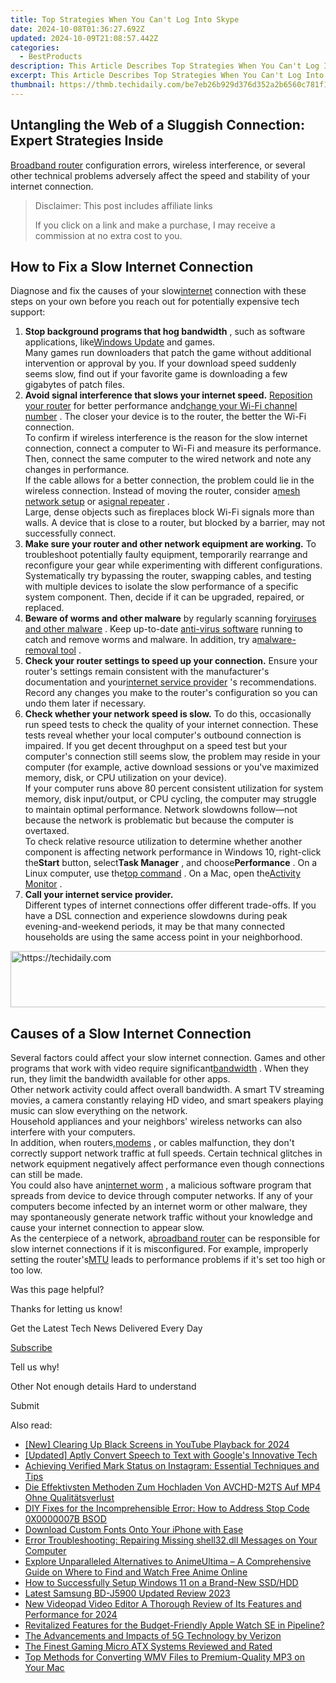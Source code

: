 ```yaml
---
title: Top Strategies When You Can't Log Into Skype
date: 2024-10-08T01:36:27.692Z
updated: 2024-10-09T21:08:57.442Z
categories:
  - BestProducts
description: This Article Describes Top Strategies When You Can't Log Into Skype
excerpt: This Article Describes Top Strategies When You Can't Log Into Skype
thumbnail: https://thmb.techidaily.com/be7eb26b929d376d352a2b6560c781f129b853a9868bdf923c96ee4b76c8aaef.jpg
---
```


## Untangling the Web of a Sluggish Connection: Expert Strategies Inside
[Broadband router](https://www.lifewire.com/what-is-a-router-2618162) configuration errors, wireless interference, or several other technical problems adversely affect the speed and stability of your internet connection.

>  Disclaimer: This post includes affiliate links
>
>  If you click on a link and make a purchase, I may receive a commission at no extra cost to you.
>

## How to Fix a Slow Internet Connection

 Diagnose and fix the causes of your slow[internet](https://www.lifewire.com/difference-between-the-internet-and-the-web-2483335) connection with these steps on your own before you reach out for potentially expensive tech support:

1. **Stop background programs that hog bandwidth** , such as software applications, like[Windows Update](https://www.lifewire.com/what-is-windows-update-2624597) and games.  
 Many games run downloaders that patch the game without additional intervention or approval by you. If your download speed suddenly seems slow, find out if your favorite game is downloading a few gigabytes of patch files.
2. **Avoid signal interference that slows your internet speed.** [Reposition your router](https://www.lifewire.com/best-place-for-wireless-router-816570) for better performance and[change your Wi-Fi channel number](https://www.lifewire.com/wifi-channel-number-change-to-avoid-interference-818208) . The closer your device is to the router, the better the Wi-Fi connection.  
 To confirm if wireless interference is the reason for the slow internet connection, connect a computer to Wi-Fi and measure its performance. Then, connect the same computer to the wired network and note any changes in performance.  
 If the cable allows for a better connection, the problem could lie in the wireless connection. Instead of moving the router, consider a[mesh network setup](https://www.lifewire.com/what-is-a-mesh-network-4842178) or a[signal repeater](https://www.lifewire.com/mesh-network-vs-range-extender-4148022) .  
 Large, dense objects such as fireplaces block Wi-Fi signals more than walls. A device that is close to a router, but blocked by a barrier, may not successfully connect.
3. **Make sure your router and other network equipment are working.** To troubleshoot potentially faulty equipment, temporarily rearrange and reconfigure your gear while experimenting with different configurations.  
 Systematically try bypassing the router, swapping cables, and testing with multiple devices to isolate the slow performance of a specific system component. Then, decide if it can be upgraded, repaired, or replaced.
4. **Beware of worms and other malware** by regularly scanning for[viruses and other malware](https://www.lifewire.com/properly-scan-your-computer-for-viruses-and-other-malware-2624526) . Keep up-to-date [anti-virus software](https://www.lifewire.com/best-free-antivirus-software-4151895) running to catch and remove worms and malware. In addition, try a[malware-removal tool](https://www.lifewire.com/best-free-malware-removal-tools-4771073) .
5. **Check your router settings to speed up your connection.** Ensure your router's settings remain consistent with the manufacturer's documentation and your[internet service provider](https://www.lifewire.com/internet-service-provider-isp-2625924) 's recommendations.  
 Record any changes you make to the router's configuration so you can undo them later if necessary.
6. **Check whether your network speed is slow.** To do this, occasionally run speed tests to check the quality of your internet connection. These tests reveal whether your local computer's outbound connection is impaired. If you get decent throughput on a speed test but your computer's connection still seems slow, the problem may reside in your computer (for example, active download sessions or you've maximized memory, disk, or CPU utilization on your device).  
 If your computer runs above 80 percent consistent utilization for system memory, disk input/output, or CPU cycling, the computer may struggle to maintain optimal performance. Network slowdowns follow—not because the network is problematic but because the computer is overtaxed.  
 To check relative resource utilization to determine whether another component is affecting network performance in Windows 10, right-click the**Start** button, select**Task Manager** , and choose**Performance** . On a Linux computer, use the[top command](https://www.lifewire.com/what-is-a-command-2625828) . On a Mac, open the[Activity Monitor](https://www.lifewire.com/use-activity-monitor-to-track-mac-memory-usage-2260880) .
7. **Call your internet service provider.**  
 Different types of internet connections offer different trade-offs. If you have a DSL connection and experience slowdowns during peak evening-and-weekend periods, it may be that many connected households are using the same access point in your neighborhood.  

<!-- affiliate ads begin -->
<a href="https://appsumo.8odi.net/c/5597632/2037319/7443" target="_top" id="2037319">
  <img src="//a.impactradius-go.com/display-ad/7443-2037319" border="0" alt="https://techidaily.com" width="728" height="90"/>
</a>
<img height="0" width="0" src="https://appsumo.8odi.net/i/5597632/2037319/7443" style="position:absolute;visibility:hidden;" border="0" />
<!-- affiliate ads end -->

## Causes of a Slow Internet Connection

 Several factors could affect your slow internet connection. Games and other programs that work with video require significant[bandwidth](https://www.lifewire.com/what-is-bandwidth-2625809) . When they run, they limit the bandwidth available for other apps.  
 Other network activity could affect overall bandwidth. A smart TV streaming movies, a camera constantly relaying HD video, and smart speakers playing music can slow everything on the network.  
 Household appliances and your neighbors' wireless networks can also interfere with your computers.  
 In addition, when routers,[modems](https://www.lifewire.com/what-is-a-modem-817861) , or cables malfunction, they don't correctly support network traffic at full speeds. Certain technical glitches in network equipment negatively affect performance even though connections can still be made.  
 You could also have an[internet worm](https://www.lifewire.com/brief-history-of-malware-153616) , a malicious software program that spreads from device to device through computer networks. If any of your computers become infected by an internet worm or other malware, they may spontaneously generate network traffic without your knowledge and cause your internet connection to appear slow.  
 As the centerpiece of a network, a[broadband router](https://www.lifewire.com/what-is-a-broadband-router-816301) can be responsible for slow internet connections if it is misconfigured. For example, improperly setting the router's[MTU](https://www.lifewire.com/definition-of-mtu-817948) leads to performance problems if it's set too high or too low.

Was this page helpful?

Thanks for letting us know!

 Get the Latest Tech News Delivered Every Day

[Subscribe](https://www.lifewire.com/#)

Tell us why!

 Other  Not enough details  Hard to understand

 Submit

<ins class="adsbygoogle"
     style="display:block"
     data-ad-format="autorelaxed"
     data-ad-client="ca-pub-7571918770474297"
     data-ad-slot="1223367746"></ins>

<ins class="adsbygoogle"
     style="display:block"
     data-ad-client="ca-pub-7571918770474297"
     data-ad-slot="8358498916"
     data-ad-format="auto"
     data-full-width-responsive="true"></ins>

<span class="atpl-alsoreadstyle">Also read:</span>
<div><ul>
<li><a href="https://facebook-record-videos.techidaily.com/new-clearing-up-black-screens-in-youtube-playback-for-2024/"><u>[New] Clearing Up Black Screens in YouTube Playback for 2024</u></a></li>
<li><a href="https://screen-video-capture.techidaily.com/updated-aptly-convert-speech-to-text-with-googles-innovative-tech/"><u>[Updated] Aptly Convert Speech to Text with Google's Innovative Tech</u></a></li>
<li><a href="https://techtrends.techidaily.com/achieving-verified-mark-status-on-instagram-essential-techniques-and-tips/"><u>Achieving Verified Mark Status on Instagram: Essential Techniques and Tips</u></a></li>
<li><a href="https://solve-news.techidaily.com/die-effektivsten-methoden-zum-hochladen-von-avchd-m2ts-auf-mp4-ohne-qualitatsverlust/"><u>Die Effektivsten Methoden Zum Hochladen Von AVCHD-M2TS Auf MP4 Ohne Qualitätsverlust</u></a></li>
<li><a href="https://techtrends.techidaily.com/diy-fixes-for-the-incomprehensible-error-how-to-address-stop-code-0x0000007b-bsod/"><u>DIY Fixes for the Incomprehensible Error: How to Address Stop Code 0X0000007B BSOD</u></a></li>
<li><a href="https://techtrends.techidaily.com/download-custom-fonts-onto-your-iphone-with-ease/"><u>Download Custom Fonts Onto Your iPhone with Ease</u></a></li>
<li><a href="https://techtrends.techidaily.com/error-troubleshooting-repairing-missing-shell32dll-messages-on-your-computer/"><u>Error Troubleshooting: Repairing Missing shell32.dll Messages on Your Computer</u></a></li>
<li><a href="https://some-approaches.techidaily.com/explore-unparalleled-alternatives-to-animeultima-a-comprehensive-guide-on-where-to-find-and-watch-free-anime-online/"><u>Explore Unparalleled Alternatives to AnimeUltima – A Comprehensive Guide on Where to Find and Watch Free Anime Online</u></a></li>
<li><a href="https://techtrends.techidaily.com/how-to-successfully-setup-windows-11-on-a-brand-new-ssdhdd/"><u>How to Successfully Setup Windows 11 on a Brand-New SSD/HDD</u></a></li>
<li><a href="https://extra-resources.techidaily.com/latest-samsung-bd-j5900-updated-review-2023/"><u>Latest Samsung BD-J5900 Updated Review 2023</u></a></li>
<li><a href="https://smart-video-editing.techidaily.com/new-videopad-video-editor-a-thorough-review-of-its-features-and-performance-for-2024/"><u>New Videopad Video Editor A Thorough Review of Its Features and Performance for 2024</u></a></li>
<li><a href="https://tech-recovery.techidaily.com/revitalized-features-for-the-budget-friendly-apple-watch-se-in-pipeline/"><u>Revitalized Features for the Budget-Friendly Apple Watch SE in Pipeline?</u></a></li>
<li><a href="https://techtrends.techidaily.com/the-advancements-and-impacts-of-5g-technology-by-verizon/"><u>The Advancements and Impacts of 5G Technology by Verizon</u></a></li>
<li><a href="https://techtrends.techidaily.com/the-finest-gaming-micro-atx-systems-reviewed-and-rated/"><u>The Finest Gaming Micro ATX Systems Reviewed and Rated</u></a></li>
<li><a href="https://vp-tips.techidaily.com/top-methods-for-converting-wmv-files-to-premium-quality-mp3-on-your-mac/"><u>Top Methods for Converting WMV Files to Premium-Quality MP3 on Your Mac</u></a></li>
</ul></div>

